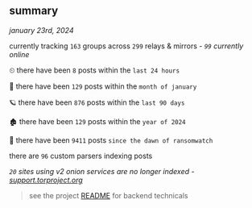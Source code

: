 
## summary
_january 23rd, 2024_

currently tracking `163` groups across `299` relays & mirrors - _`99` currently online_

⏲ there have been `8` posts within the `last 24 hours`

🦈 there have been `129` posts within the `month of january`

🪐 there have been `876` posts within the `last 90 days`

🏚 there have been `129` posts within the `year of 2024`

🦕 there have been `9411` posts `since the dawn of ransomwatch`

there are `96` custom parsers indexing posts

_`20` sites using v2 onion services are no longer indexed - [support.torproject.org](https://support.torproject.org/onionservices/v2-deprecation/)_

> see the project [README](https://github.com/joshhighet/ransomwatch#ransomwatch--) for backend technicals
